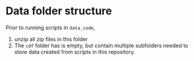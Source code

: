 # Data folder structure

Prior to running scripts in `data_code`, 

1) unzip all zip files in this folder
2) The `cdf` folder has is empty, but contain multiple subfolders needed to store data created from scripts in this repository.